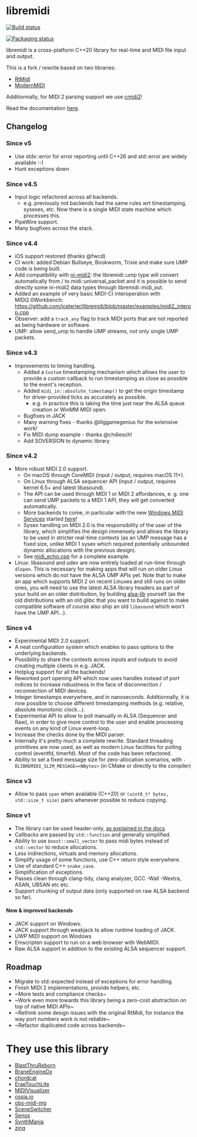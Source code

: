 # libremidi

[![Build status](https://github.com/jcelerier/libremidi/workflows/Build/badge.svg)](https://github.com/jcelerier/libremidi/actions)

[![Packaging status](https://repology.org/badge/vertical-allrepos/libremidi.svg?columns=3&header=libremidi)](https://repology.org/project/libremidi/versions)

libremidi is a cross-platform C++20 library for real-time and MIDI file input and output.

This is a fork / rewrite based on two libraries: 

* [RtMidi](https://github.com/theSTK/RtMidi)
* [ModernMIDI](https://github.com/ddiakopoulos/ModernMIDI)

Additionnally, for MIDI 2 parsing support we use [cmidi2](https://github.com/atsushieno/cmidi2)!

Read the documentation [here](https://celtera.github.io/libremidi).

## Changelog 

### Since v5
* Use stdx::error for error reporting until C++26 and std::error are widely available :-)
* Hunt exceptions down

### Since v4.5
* Input logic refactored across all backends.
  * e.g. previously not backends had the same rules wrt timestamping, sysexes, etc. Now there is a single MIDI state machine which processes this.
* PipeWire support.
* Many bugfixes across the stack.

### Since v4.4
* iOS support restored (thanks @fwcd)
* CI work: added Debian Bullseye, Bookworm, Trixie and make sure UMP code is being built.
* Add compatibility with [ni-midi2](https://github.com/midi2-dev/ni-midi2): the libremidi::ump type will convert automatically from / to midi::universal_packet and it is possible to send directly some ni-midi2 data types through libremidi::midi_out.
* Added an example of very basic MIDI-CI interoperation with MIDI2.0Workbench: https://github.com/jcelerier/libremidi/blob/master/examples/midi2_interop.cpp
* Observer: add a `track_any` flag to track MIDI ports that are not reported as being hardware or software.
* UMP: allow send_ump to handle UMP streams, not only single UMP packets.

### Since v4.3
* Improvements to timing handling.
  * Added a `Custom` timestamping mechanism which allows the user to provide a 
    custom callback to run timestamping as close as possible to the event's reception.
  * Added `midi_in::absolute_timestamp()` to get the origin timestamp for driver-provided ticks as accurately as possible.
    * e.g. in practice this is taking the time just near the ALSA queue creation or WinMM MIDI open.
  * Bugfixes in JACK
  * Many warning fixes - thanks @lilggamegenius for the extensive work!
  * Fix MIDI dump example - thanks @chdiesch!
  * Add SOVERSION to dynamic library

### Since v4.2
* More robust MIDI 2.0 support.
  * On macOS through CoreMIDI (input / output, requires macOS 11+).
  * On Linux through ALSA sequencer API (input / output, requires kernel 6.5+ and latest libasound).
  * The API can be used through MIDI 1 or MIDI 2 affordances, e. g. one can send UMP packets to a MIDI 1 API, they will get converted automatically.
  * More backends to come, in particular with the new [Windows MIDI Services](https://github.com/microsoft/MIDI) started [here](https://github.com/jcelerier/libremidi/tree/master/include/libremidi/backends/winmidi)!
  * Sysex handling on MIDI 2.0 is the responsibility of the user of the library, which simplifies the design immensely and allows the library to be used in stricter real-time contexts (as an UMP message has a fixed size, unlike MIDI 1 sysex which required potentially unbounded dynamic allocations with the previous design).
  * See [midi_echo.cpp](https://github.com/jcelerier/libremidi/blob/master/examples/midi2_echo.cpp) for a complete example.
* Linux: libasound and udev are now entirely loaded at run-time through `dlopen`. This is necessary for making apps that will run on older Linux versions which do not have the ALSA UMP APIs yet.
  Note that to make an app which supports MIDI 2 on recent Linuxes and still runs on older ones, you will need to use the latest ALSA library headers as part of your build on an older distribution, by building [alsa-lib](https://github.com/alsa-project/alsa-lib) yourself (as the old distributions with an old glibc that you want to build against to make compatible software of course also ship an old `libasound` which won't have the UMP API...).

### Since v4
* Experimental MIDI 2.0 support.
* A neat configuration system which enables to pass options to the underlying backends.
* Possibility to share the contexts across inputs and outputs to avoid creating multiple clients in e.g. JACK.
* Hotplug support for all the backends!
* Reworked port opening API which now uses handles instead of port indices to increase robustness in the face of disconnection / reconnection of MIDI devices.
* Integer timestamps everywhere, and in nanoseconds. Additionnally, it is now possible to choose different timestamping methods (e.g. relative, absolute monotonic clock...).
* Experimental API to allow to poll manually in ALSA (Sequencer and Raw), in order to give more control 
  to the user and enable processing events on any kind of Linux event-loop.
* Increase the checks done by the MIDI parser.
* Internally it's pretty much a complete rewrite. Standard threading primitives are now used, as well as modern Linux facilities for polling control (eventfd, timerfd).
  Most of the code has been refactored.
* Ability to set a fixed message size for zero-allocation scenarios, with `-DLIBREMIDI_SLIM_MESSAGE=<NBytes>` (in CMake or directly to the compiler)

### Since v3
* Allow to pass `span` when available (C++20) or `(uint8_t* bytes, std::size_t size)` pairs whenever possible to reduce copying.

### Since v1
* The library can be used header-only, [as explained in the docs](docs/header-only.md)
* Callbacks are passed by `std::function` and generally simplified.
* Ability to use `boost::small_vector` to pass midi bytes instead of `std::vector` to reduce allocations.
* Less indirections, virtuals and memory allocations.
* Simplify usage of some functions, use C++ return style everywhere.
* Use of standard C++ `snake_case`.
* Simplification of exceptions.
* Passes clean through clang-tidy, clang analyzer, GCC -Wall -Wextra, ASAN, UBSAN etc etc.
* Support chunking of output data (only supported on raw ALSA backend so far).

#### New & improved backends
* JACK support on Windows.
* JACK support through weakjack to allow runtime loading of JACK.
* UWP MIDI support on Windows
* Emscripten support to run on a web browser with WebMIDI.
* Raw ALSA support in addition to the existing ALSA sequencer support.

## Roadmap
* Migrate to std::expected instead of exceptions for error handling.
* Finish MIDI 2 implementations, provide helpers, etc.
* ~More tests and compliance checks~
* ~Work even more towards this library being a zero-cost abstraction on top of native MIDI APIs~
* ~Rethink some design issues with the original RtMidi, for instance the way port numbers work is not reliable~
* ~Refactor duplicated code across backends~

# They use this library

* [BlastThruReborn](https://github.com/Cacodemon345/BlastThruReborn)
* [BraneEngineDx](https://github.com/MC-117/BraneEngineDx)
* [chordcat](https://github.com/shriramters/chordcat)
* [EraeTouchLite](https://github.com/TheTechnobear/EraeTouchLite)
* [MIDIVisualizer](https://github.com/kosua20/MIDIVisualizer)
* [ossia.io](https://ossia.io)
* [obs-midi-mg](https://github.com/nhielost/obs-midi-mg)
* [SceneSwitcher](https://github.com/WarmUpTill/SceneSwitcher)
* [Senos](https://github.com/RuiVarela/Senos)
* [SynthMania](https://github.com/HyperLan-git/Synthmania)
* [zing](https://github.com/Rezonality/zing)

